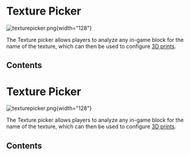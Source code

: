 # Texture Picker

![texturepicker.png](/items/texturepicker.png){width="128"}

The Texture picker allows players to analyze any in-game block for the
name of the texture, which can then be used to configure [3D
prints](/block/3d_printer).

## Contents

# Texture Picker

![texturepicker.png](/items/texturepicker.png){width="128"}

The Texture picker allows players to analyze any in-game block for the
name of the texture, which can then be used to configure [3D
prints](/block/3d_printer).

## Contents
